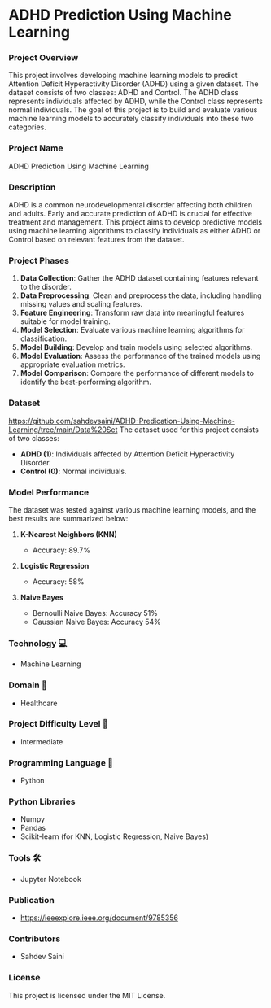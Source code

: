 # ADHD Prediction Using Machine Learning

### Project Overview
This project involves developing machine learning models to predict Attention Deficit Hyperactivity Disorder (ADHD) using a given dataset. The dataset consists of two classes: ADHD and Control. The ADHD class represents individuals affected by ADHD, while the Control class represents normal individuals. The goal of this project is to build and evaluate various machine learning models to accurately classify individuals into these two categories.

### Project Name
ADHD Prediction Using Machine Learning

### Description
ADHD is a common neurodevelopmental disorder affecting both children and adults. Early and accurate prediction of ADHD is crucial for effective treatment and management. This project aims to develop predictive models using machine learning algorithms to classify individuals as either ADHD or Control based on relevant features from the dataset.

### Project Phases
1. **Data Collection**: Gather the ADHD dataset containing features relevant to the disorder.
2. **Data Preprocessing**: Clean and preprocess the data, including handling missing values and scaling features.
3. **Feature Engineering**: Transform raw data into meaningful features suitable for model training.
4. **Model Selection**: Evaluate various machine learning algorithms for classification.
5. **Model Building**: Develop and train models using selected algorithms.
6. **Model Evaluation**: Assess the performance of the trained models using appropriate evaluation metrics.
7. **Model Comparison**: Compare the performance of different models to identify the best-performing algorithm.

### Dataset
https://github.com/sahdevsaini/ADHD-Predication-Using-Machine-Learning/tree/main/Data%20Set
The dataset used for this project consists of two classes:
- **ADHD (1)**: Individuals affected by Attention Deficit Hyperactivity Disorder.
- **Control (0)**: Normal individuals.

### Model Performance
The dataset was tested against various machine learning models, and the best results are summarized below:

1. **K-Nearest Neighbors (KNN)**
   - Accuracy: 89.7%

2. **Logistic Regression**
   - Accuracy: 58%

3. **Naive Bayes**
   - Bernoulli Naive Bayes: Accuracy 51%
   - Gaussian Naive Bayes: Accuracy 54%

### Technology 💻
- Machine Learning

### Domain 🧠
- Healthcare

### Project Difficulty Level 🥇
- Intermediate

### Programming Language 🐍
- Python

### Python Libraries
- Numpy
- Pandas
- Scikit-learn (for KNN, Logistic Regression, Naive Bayes)

### Tools 🛠
- Jupyter Notebook

### Publication
- https://ieeexplore.ieee.org/document/9785356

### Contributors
- Sahdev Saini

### License
This project is licensed under the MIT License.
